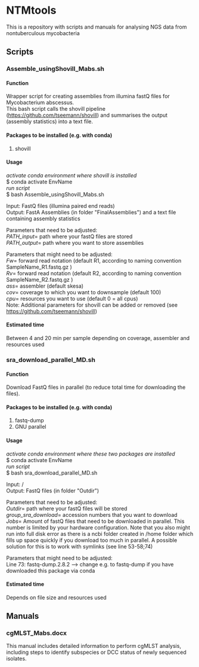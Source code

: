 # NTMtools
This is a repository with scripts and manuals for analysing NGS data from nontuberculous mycobacteria

## Scripts ##
### Assemble_usingShovill_Mabs.sh ###
#### Function ####
Wrapper script for creating assemblies from illumina fastQ files for Mycobacterium abscessus. <br /> 
This bash script calls the shovill pipeline (https://github.com/tseemann/shovill) and summarises the output (assembly statistics) into a text file.
#### Packages to be installed (e.g. with conda) ####
1) shovill
#### Usage ####
_activate conda environment where shovill is installed_ <br /> 
$ conda activate EnvName <br /> 
_run script_ <br /> 
$ bash Assemble_usingShovill_Mabs.sh <br /> 

Input: FastQ files (illumina paired end reads) <br /> 
Output: FastA Assemblies (in folder "FinalAssemblies") and a text file containing assembly statistics <br /> 

Parameters that need to be adjusted: <br /> 
_PATH_input_= path where your fastQ files are stored <br /> 
_PATH_output_= path where you want to store assemblies <br /> 

Parameters that might need to be adjusted: <br /> 
_Fw_= forward read notation (default R1, according to naming convention SampleName_R1.fastq.gz ) <br /> 
_Rv_= forward read notation (default R2, according to naming convention SampleName_R2.fastq.gz ) <br /> 
_ass_= assembler (default skesa) <br /> 
_cov_= coverage to which you want to downsample (default 100) <br /> 
_cpu_= resources you want to use (default 0 = all cpus) <br /> 
Note: Additional parameters for shovill can be added or removed (see https://github.com/tseemann/shovill) <br /> 

#### Estimated time #### 
Between 4 and 20 min per sample depending on coverage, assembler and resources used <br /> 

### sra_download_parallel_MD.sh ###
#### Function ####
Download FastQ files in parallel (to reduce total time for downloading the files).
#### Packages to be installed (e.g. with conda) ####
1) fastq-dump
2) GNU parallel
#### Usage ####
_activate conda environment where these two packages are installed_ <br /> 
$ conda activate EnvName <br /> 
_run script_ <br /> 
$ bash sra_download_parallel_MD.sh <br /> 

Input: / <br /> 
Output: FastQ files (in folder "Outdir") <br /> 

Parameters that need to be adjusted: <br /> 
_Outdir_= path where your fastQ files will be stored <br /> 
_group_sra_download_= accession numbers that you want to download <br /> 
_Jobs_= Amount of fastQ files that need to be downloaded in parallel. This number is limited by your hardware configuration. Note that you also might run into full disk error as there is a ncbi folder created in /home folder which fills up space quickly if you download too much in parallel. A possible solution for this is to work with symlinks (see line 53-58;74) <br /> 

Parameters that might need to be adjusted: <br /> 
Line 73: fastq-dump.2.8.2 --> change e.g. to fastq-dump if you have downloaded this package via conda <br /> 


#### Estimated time #### 
Depends on file size and resources used <br /> 

## Manuals ##
### cgMLST_Mabs.docx ###
This manual includes detailed information to perform cgMLST analysis, including steps to identify subspecies or DCC status of newly sequenced isolates.



